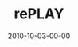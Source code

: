 ---
layout: message
category: message
series: "PLAY"
title: "rePLAY"
date: 2010-10-03-00-00
message_id: 640
sc-permalink-url: "http://soundcloud.com/crdschurch/replay"
audio: "http://s3.amazonaws.com/crossroads-media/messages/audio/replay.mp3"
audio-duration: "35:56"
program: "http://s3.amazonaws.com/crossroads-media/documents/10_02-03_10Program.pdf"
description: "Chuck Mingo talks about discovering joy through play."
video: "http://s3.amazonaws.com/crossroads-media/messages/video/replay.mp4"
video-duration: "36:01"
yt-video-id: "74V4n08Ngn8"
video-image: "http://s3.amazonaws.com/crossroads-media/images/replay_still.jpg"
tag: 
 - mingo
 - joy
 - play
explicit: false
---